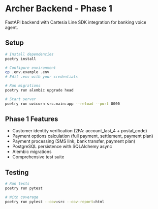 # Archer Backend - Phase 1

FastAPI backend with Cartesia Line SDK integration for banking voice agent.

## Setup

```bash
# Install dependencies
poetry install

# Configure environment
cp .env.example .env
# Edit .env with your credentials

# Run migrations
poetry run alembic upgrade head

# Start server
poetry run uvicorn src.main:app --reload --port 8000
```

## Phase 1 Features

- Customer identity verification (2FA: account_last_4 + postal_code)
- Payment options calculation (full payment, settlement, payment plan)
- Payment processing (SMS link, bank transfer, payment plan)
- PostgreSQL persistence with SQLAlchemy async
- Alembic migrations
- Comprehensive test suite

## Testing

```bash
# Run tests
poetry run pytest

# With coverage
poetry run pytest --cov=src --cov-report=html
```
